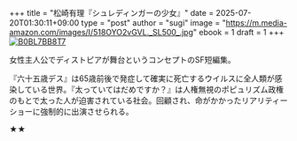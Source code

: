 +++
title = "松崎有理『シュレディンガーの少女』"
date = 2025-07-20T01:30:11+09:00
type = "post"
author = "sugi"
image = "https://m.media-amazon.com/images/I/518OYO2vGVL._SL500_.jpg"
ebook = 1
draft = 1
+++
<a href="https://www.amazon.co.jp/dp/B0BL7BB8T7/?tag=chezsugi-22" target="_blank"><img src="https://m.media-amazon.com/images/I/518OYO2vGVL._SL500_.jpg" alt="B0BL7BB8T7" border="0" /></a>

女性主人公でディストピアが舞台というコンセプトのSF短編集。

『六十五歳デス』は65歳前後で発症して確実に死亡するウイルスに全人類が感染している世界。『太っていてはだめですか？』は人権無視のポピュリズム政権のもとで太った人が迫害されている社会。回顧され、命がかかったリアリティーショーに強制的に出演させられる。

★★
